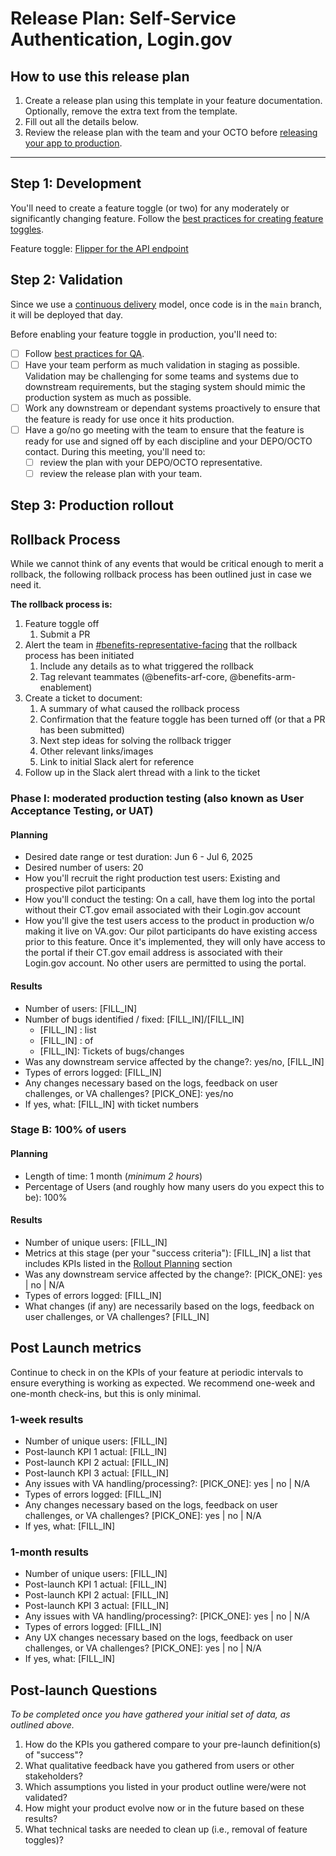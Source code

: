 
<!-- markdownlint-disable MD024 -->
# Release Plan: Self-Service Authentication, Login.gov

## How to use this release plan

1. Create a release plan using this template in your feature documentation. Optionally, remove the extra text from the template.
2. Fill out all the details below.
3. Review the release plan with the team and your OCTO before [releasing your app to production](#step-3-production-rollout).

---

## Step 1: Development

You'll need to create a feature toggle (or two) for any moderately or significantly changing feature. Follow the [best practices for creating feature toggles](https://depo-platform-documentation.scrollhelp.site/developer-docs/feature-toggles).

Feature toggle:
[Flipper for the API endpoint](https://github.com/department-of-veterans-affairs/vets-api/blob/0044406fa912f5f05084f34a6be90fd31234c65d/modules/accredited_representative_portal/app/controllers/accredited_representative_portal/application_controller.rb#L57-L66)

## Step 2: Validation

Since we use a [continuous delivery](https://depo-platform-documentation.scrollhelp.site/developer-docs/deployment-process) model, once code is in the `main` branch, it will be deployed that day. 

Before enabling your feature toggle in production, you'll need to:

- [ ] Follow [best practices for QA](https://depo-platform-documentation.scrollhelp.site/developer-docs/qa-and-accessibility-testing).
- [ ] Have your team perform as much validation in staging as possible. Validation may be challenging for some teams and systems due to downstream requirements, but the staging system should mimic the production system as much as possible.
- [ ] Work any downstream or dependant systems proactively to ensure that the feature is ready for use once it hits production.
- [ ] Have a go/no go meeting with the team to ensure that the feature is ready for use and signed off by each discipline and your DEPO/OCTO contact. During this meeting, you'll need to:
  - [ ] review the plan with your DEPO/OCTO representative.
  - [ ] review the release plan with your team.

## Step 3: Production rollout


## Rollback Process

While we cannot think of any events that would be critical enough to merit a rollback, the following rollback process has been outlined just in case we need it.

**The rollback process is:**
1. Feature toggle off
   1. Submit a PR
2. Alert the team in [#benefits-representative-facing](https://dsva.slack.com/archives/C05SUUM4GAW) that the rollback process has been initiated
   1. Include any details as to what triggered the rollback
   2. Tag relevant teammates (@benefits-arf-core, @benefits-arm-enablement)
3. Create a ticket to document:
   1. A summary of what caused the rollback process
   2. Confirmation that the feature toggle has been turned off (or that a PR has been submitted)
   3. Next step ideas for solving the rollback trigger
   4. Other relevant links/images
   5. Link to initial Slack alert for reference
4. Follow up in the Slack alert thread with a link to the ticket

### Phase I: moderated production testing (also known as User Acceptance Testing, or UAT)

#### Planning

- Desired date range or test duration: Jun 6 - Jul 6, 2025
- Desired number of users: 20
- How you'll recruit the right production test users: Existing and prospective pilot participants
- How you'll conduct the testing: On a call, have them log into the portal without their CT.gov email associated with their Login.gov account
- How you'll give the test users access to the product in production w/o making it live on VA.gov: Our pilot participants do have existing access prior to this feature. Once it's implemented, they will only have access to the portal if their CT.gov email address is associated with their Login.gov account. No other users are permitted to using the portal.

#### Results

- Number of users: [FILL_IN]
- Number of bugs identified / fixed: [FILL_IN]/[FILL_IN]
  - [FILL_IN] : list
  - [FILL_IN] : of
  - [FILL_IN]: Tickets of bugs/changes
- Was any downstream service affected by the change?: yes/no, [FILL_IN]
- Types of errors logged: [FILL_IN]
- Any changes necessary based on the logs, feedback on user challenges, or VA challenges? [PICK_ONE]: yes/no
- If yes, what: [FILL_IN] with ticket numbers

### Stage B: 100% of users

#### Planning

- Length of time: 1 month (*minimum 2 hours*)
- Percentage of Users (and roughly how many users do you expect this to be): 100%

#### Results

- Number of unique users: [FILL_IN]
- Metrics at this stage (per your "success criteria"): [FILL_IN] a list that includes KPIs listed in the [Rollout Planning](#rollout-planning) section
- Was any downstream service affected by the change?: [PICK_ONE]: yes | no |  N/A
- Types of errors logged: [FILL_IN]
- What changes (if any) are necessarily based on the logs, feedback on user challenges, or VA challenges? [FILL_IN]

## Post Launch metrics

Continue to check in on the KPIs of your feature at periodic intervals to ensure everything is working as expected. We recommend one-week and one-month check-ins, but this is only minimal.

### 1-week results

- Number of unique users: [FILL_IN]
- Post-launch KPI 1 actual: [FILL_IN]
- Post-launch KPI 2 actual: [FILL_IN]
- Post-launch KPI 3 actual: [FILL_IN]
- Any issues with VA handling/processing?:  [PICK_ONE]: yes | no |  N/A
- Types of errors logged: [FILL_IN]
- Any changes necessary based on the logs, feedback on user challenges, or VA challenges? [PICK_ONE]: yes | no |  N/A
- If yes, what: [FILL_IN]

### 1-month results

- Number of unique users: [FILL_IN]
- Post-launch KPI 1 actual: [FILL_IN]
- Post-launch KPI 2 actual: [FILL_IN]
- Post-launch KPI 3 actual: [FILL_IN]
- Any issues with VA handling/processing?: [PICK_ONE]: yes | no |  N/A
- Types of errors logged: [FILL_IN]
- Any UX changes necessary based on the logs, feedback on user challenges, or VA challenges? [PICK_ONE]: yes | no |  N/A
- If yes, what: [FILL_IN]

## Post-launch Questions

*To be completed once you have gathered your initial set of data, as outlined above.*

1. How do the KPIs you gathered compare to your pre-launch definition(s) of "success"?
1. What qualitative feedback have you gathered from users or other stakeholders?
1. Which assumptions you listed in your product outline were/were not validated?
1. How might your product evolve now or in the future based on these results?
1. What technical tasks are needed to clean up (i.e., removal of feature toggles)?

